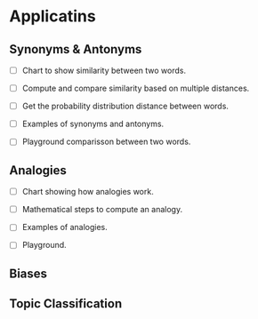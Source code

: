 # Applicatins

## Synonyms & Antonyms
- [ ] Chart to show similarity between two words.
- [ ] Compute and compare similarity based on multiple distances.
- [ ] Get the probability distribution distance between words. 
- [ ] Examples of synonyms and antonyms.
- [ ] Playground comparisson between two words.


## Analogies
- [ ] Chart showing how analogies work.
- [ ] Mathematical steps to compute an analogy.
- [ ] Examples of analogies.
- [ ] Playground.


## Biases


## Topic Classification
